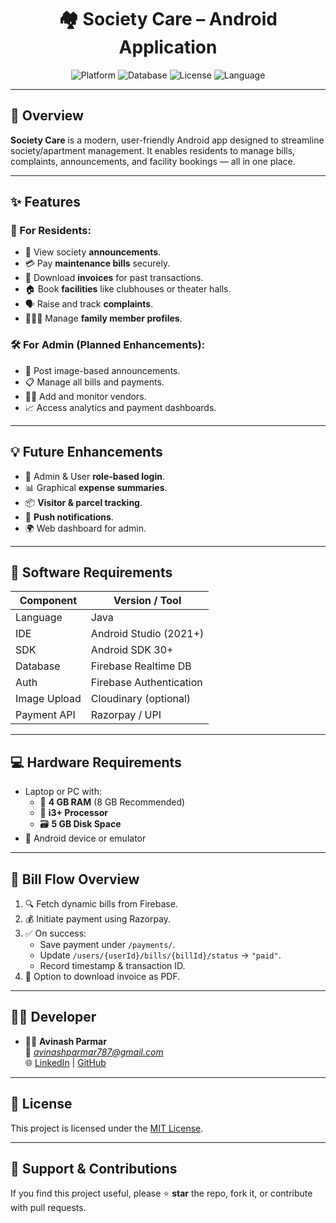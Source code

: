 <h1 align="center">🏘️ Society Care – Android Application</h1>

<p align="center">
  <img src="https://img.shields.io/badge/Platform-Android-green.svg" alt="Platform" />
  <img src="https://img.shields.io/badge/Database-Firebase-orange.svg" alt="Database" />
  <img src="https://img.shields.io/badge/License-MIT-blue.svg" alt="License" />
  <img src="https://img.shields.io/badge/Language-Java-yellow.svg" alt="Language" />
</p>

---

## 📱 Overview

**Society Care** is a modern, user-friendly Android app designed to streamline society/apartment management. It enables residents to manage bills, complaints, announcements, and facility bookings — all in one place.

---

## ✨ Features

### 👤 For Residents:
- 🔔 View society **announcements**.
- 💳 Pay **maintenance bills** securely.
- 📜 Download **invoices** for past transactions.
- 🏠 Book **facilities** like clubhouses or theater halls.
- 🗣️ Raise and track **complaints**.
- 👨‍👩‍👧 Manage **family member profiles**.

### 🛠️ For Admin (Planned Enhancements):
- 📢 Post image-based announcements.
- 📋 Manage all bills and payments.
- 👨‍🔧 Add and monitor vendors.
- 📈 Access analytics and payment dashboards.

---

## 💡 Future Enhancements

- 🔐 Admin & User **role-based login**.
- 📊 Graphical **expense summaries**.
- 📦 **Visitor & parcel tracking**.
- 🔔 **Push notifications**.
- 🌍 Web dashboard for admin.

---

## 🧪 Software Requirements

| Component      | Version / Tool          |
|----------------|-------------------------|
| Language       | Java                    |
| IDE            | Android Studio (2021+)  |
| SDK            | Android SDK 30+         |
| Database       | Firebase Realtime DB    |
| Auth           | Firebase Authentication |
| Image Upload   | Cloudinary (optional)   |
| Payment API    | Razorpay / UPI          |

---

## 💻 Hardware Requirements

- Laptop or PC with:
  - 💾 **4 GB RAM** (8 GB Recommended)
  - 💽 **i3+ Processor**
  - 🗃️ **5 GB Disk Space**
- 📱 Android device or emulator

---

## 🧾 Bill Flow Overview

1. 🔍 Fetch dynamic bills from Firebase.
2. 💰 Initiate payment using Razorpay.
3. ✅ On success:
   - Save payment under `/payments/`.
   - Update `/users/{userId}/bills/{billId}/status` → `"paid"`.
   - Record timestamp & transaction ID.
4. 🧾 Option to download invoice as PDF.

---
## 🧑‍💻 Developer

- 👨‍💻 **Avinash Parmar**  
  📧 *avinashparmar787@gmail.com*  
  🌐 [LinkedIn](www.linkedin.com/in/avinashparmar117) | [GitHub](https://github.com/AvinashParmar)

---

## 📄 License

This project is licensed under the [MIT License](LICENSE).

---

## 🙌 Support & Contributions

If you find this project useful, please ⭐ **star** the repo, fork it, or contribute with pull requests.
